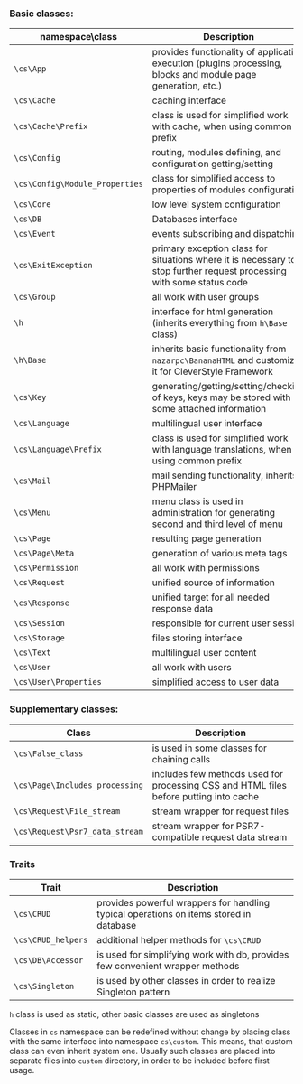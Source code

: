 ### Basic classes:

| namespace\class                | Description                                                                                                            |
|--------------------------------|------------------------------------------------------------------------------------------------------------------------|
| `\cs\App`                      | provides functionality of application execution (plugins processing, blocks and module page generation, etc.)          |
| `\cs\Cache`                    | caching interface                                                                                                      |
| `\cs\Cache\Prefix`             | class is used for simplified work with cache, when using common prefix                                                 |
| `\cs\Config`                   | routing, modules defining, and configuration getting/setting                                                           |
| `\cs\Config\Module_Properties` | class for simplified access to properties of modules configuration                                                     |
| `\cs\Core`                     | low level system configuration                                                                                         |
| `\cs\DB`                       | Databases interface                                                                                                    |
| `\cs\Event`                    | events subscribing and dispatching                                                                                     |
| `\cs\ExitException`            | primary exception class for situations where it is necessary to stop further request processing with some status code  |
| `\cs\Group`                    | all work with user groups                                                                                              |
| `\h`                           | interface for html generation (inherits everything from `h\Base` class)                                                |
| `\h\Base`                      | inherits basic functionality from `nazarpc\BananaHTML` and customizes it for CleverStyle Framework                           |
| `\cs\Key`                      | generating/getting/setting/checking of keys, keys may be stored with some attached information                         |
| `\cs\Language`                 | multilingual user interface                                                                                            |
| `\cs\Language\Prefix`          | class is used for simplified work with language translations, when using common prefix                                 |
| `\cs\Mail`                     | mail sending functionality, inherits PHPMailer                                                                         |
| `\cs\Menu`                     | menu class is used in administration for generating second and third level of menu                                     |
| `\cs\Page`                     | resulting page generation                                                                                              |
| `\cs\Page\Meta`                | generation of various meta tags                                                                                        |
| `\cs\Permission`               | all work with permissions                                                                                              |
| `\cs\Request`                  | unified source of information                                                                                          |
| `\cs\Response`                 | unified target for all needed response data                                                                            |
| `\cs\Session`                  | responsible for current user session                                                                                   |
| `\cs\Storage`                  | files storing interface                                                                                                |
| `\cs\Text`                     | multilingual user content                                                                                              |
| `\cs\User`                     | all work with users                                                                                                    |
| `\cs\User\Properties`          | simplified access to user data                                                                                         |

### Supplementary classes:

| Class                          | Description                                                                                                            |
|--------------------------------|------------------------------------------------------------------------------------------------------------------------|
| `\cs\False_class`              | is used in some classes for chaining calls                                                                             |
| `\cs\Page\Includes_processing` | includes few methods used for processing CSS and HTML files before putting into cache                                  |
| `\cs\Request\File_stream`      | stream wrapper for request files                                                                                       |
| `\cs\Request\Psr7_data_stream` | stream wrapper for PSR7-compatible request data stream                                                                 |

### Traits

| Trait                          | Description                                                                                                            |
|--------------------------------|------------------------------------------------------------------------------------------------------------------------|
| `\cs\CRUD`                     | provides powerful wrappers for handling typical operations on items stored in database                                 |
| `\cs\CRUD_helpers`             | additional helper methods for `\cs\CRUD`                                                                               |
| `\cs\DB\Accessor`              | is used for simplifying work with db, provides few convenient wrapper methods                                          |
| `\cs\Singleton`                | is used by other classes in order to realize Singleton pattern                                                         |

`h` class is used as static, other basic classes are used as singletons

Classes in `cs` namespace can be redefined without change by placing class with the same interface into namespace `cs\custom`. This means, that custom class
can even inherit system one. Usually such classes are placed into separate files into `custom` directory, in order to be included before first usage.
